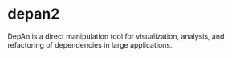 # depan2
DepAn is a direct manipulation tool for visualization, analysis, and refactoring of dependencies in large applications.
